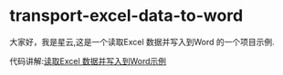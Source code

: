 # transport-excel-data-to-word

大家好，我是星云,这是一个读取Excel 数据并写入到Word 的一个项目示例.

代码讲解:[读取Excel 数据并写入到Word示例](https://xingyun.blog.csdn.net/article/details/102555142)

